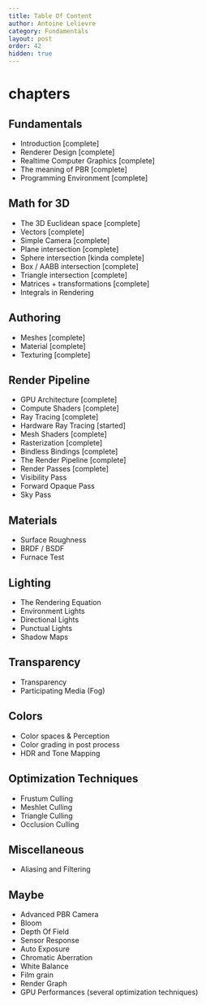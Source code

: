```yaml
---
title: Table Of Content
author: Antoine Lelievre 
category: Fundamentals
layout: post
order: 42
hidden: true
---
```


# chapters

## Fundamentals
- Introduction [complete]
- Renderer Design [complete]
- Realtime Computer Graphics [complete]
- The meaning of PBR [complete]
- Programming Environment [complete]

## Math for 3D
- The 3D Euclidean space [complete]
- Vectors [complete]
- Simple Camera [complete]
- Plane intersection [complete]
- Sphere intersection [kinda complete]
- Box / AABB intersection [complete]
- Triangle intersection [complete]
- Matrices + transformations [complete]
- Integrals in Rendering

## Authoring
- Meshes [complete]
- Material [complete]
- Texturing [complete]

## Render Pipeline
- GPU Architecture [complete]
- Compute Shaders [complete]
- Ray Tracing [complete]
- Hardware Ray Tracing [started]
- Mesh Shaders [complete]
- Rasterization [complete]
- Bindless Bindings [complete]
- The Render Pipeline [complete]
- Render Passes [complete]
- Visibility Pass
- Forward Opaque Pass
- Sky Pass

## Materials
- Surface Roughness
- BRDF / BSDF
- Furnace Test

## Lighting
- The Rendering Equation
- Environment Lights
- Directional Lights
- Punctual Lights
- Shadow Maps

## Transparency
- Transparency
- Participating Media (Fog)

## Colors
- Color spaces & Perception
- Color grading in post process
- HDR and Tone Mapping

## Optimization Techniques
- Frustum Culling
- Meshlet Culling
- Triangle Culling
- Occlusion Culling

## Miscellaneous
- Aliasing and Filtering

## Maybe
- Advanced PBR Camera
- Bloom
- Depth Of Field
- Sensor Response
- Auto Exposure
- Chromatic Aberration
- White Balance
- Film grain
- Render Graph
- GPU Performances (several optimization techniques)
